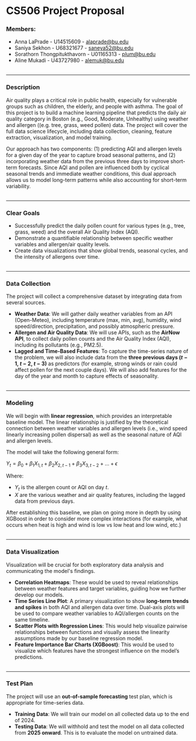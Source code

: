 # CS506 Project Proposal


### Members:
* Anna LaPrade - U14515609 - alaprade@bu.edu
* Saniya Sekhon - U68321677 - saneya52@bu.edu 
* Sorathorn Thongpitukthavorn - U01165313 - plum@bu.edu
* Aline Mukadi - U43727980 - alemuk@bu.edu
</br></br>

---

### Description


Air quality plays a critical role in public health, especially for vulnerable groups such as children, the elderly, and people with asthma. The goal of this project is to build a machine learning pipeline that predicts the daily air quality category in Boston (e.g., Good, Moderate, Unhealthy) using weather and allergen ((e.g. tree, grass, weed pollen) data. The project will cover the full data science lifecycle, including data collection, cleaning, feature extraction, visualization, and model training.

Our approach has two components: (1) predicting AQI and allergen levels for a given day of the year to capture broad seasonal patterns, and (2) incorporating weather data from the previous three days to improve short-term forecasts. Since AQI and pollen are influenced both by cyclical seasonal trends and immediate weather conditions, this dual approach allows us to model long-term patterns while also accounting for short-term variability.
</br></br>

---


### Clear Goals


* Successfully predict the daily pollen count for various types (e.g., tree, grass, weed) and the overall Air Quality Index (AQI).
* Demonstrate a quantifiable relationship between specific weather variables and allergen/air quality levels.
* Create data visualizations that show global trends, seasonal cycles, and the intensity of allergens over time.
</br></br>

---


### Data Collection


The project will collect a comprehensive dataset by integrating data from several sources.


* **Weather Data**: We will gather daily weather variables from an API (Open-Meteo), including temperature (max, min, avg), humidity, wind speed/direction, precipitation, and possibly atmospheric pressure.
* **Allergen and Air Quality Data**: We will use APIs, such as the **AirNow API**, to collect daily pollen counts and the Air Quality Index (AQI), including its pollutants (e.g., PM2.5).
* **Lagged and Time-Based Features**: To capture the time-series nature of the problem, we will also include data from the **three previous days ($t-1$, $t-2$, $t-3$)** as predictors (for example, strong winds or rain could affect pollen for the next couple days). We will also add features for the day of the year and month to capture effects of seasonality.
</br></br>

---


### Modeling


We will begin with **linear regression**, which provides an interpretable baseline model. The linear relationship is justified by the theoretical connection between weather variables and allergen levels (i.e., wind speed linearly increasing pollen dispersal) as well as the seasonal nature of AQI and allergen levels.


The model will take the following general form:


$Y_t = \beta_0 + \beta_1 X_{1,t} + \beta_2 X_{2,t-1} + \beta_3 X_{3,t-2} + ... + \epsilon$


Where:
* $Y_t$ is the allergen count or AQI on day $t$.
* $X$ are the various weather and air quality features, including the lagged data from previous days.


After establishing this baseline, we plan on going more in depth by using XGBoost in order to consider more complex interactions (for example, what occurs when heat is high and wind is low vs low heat and low wind, etc.)
</br></br>

---


### Data Visualization


Visualization will be crucial for both exploratory data analysis and communicating the model's findings.


* **Correlation Heatmaps**: These would be used to reveal relationships between weather features and target variables, guiding how we further develop our models. 
* **Time Series Line Plot**: A primary visualization to show **long-term trends and spikes** in both AQI and allergen data over time. Dual-axis plots will be used to compare weather variables to AQI/allergen counts on the same timeline. 
* **Scatter Plots with Regression Lines**: This would help visualize pairwise relationships between functions and visually assess the linearity assumptions made by our baseline regression model. 
* **Feature Importance Bar Charts (XGBoost)**: This would be used to visualize which features have the strongest influence on the model’s predictions. 
</br></br>

---


### Test Plan


The project will use an **out-of-sample forecasting** test plan, which is appropriate for time-series data.


* **Training Data**: We will train our model on all collected data up to the end of 2024.
* **Testing Data**: We will withhold and test the model on all data collected from **2025 onward**. This is to evaluate the model on untrained data.
</br></br>
